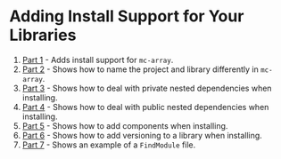 # Adding Install Support for Your Libraries

1. [Part 1](/ch7/part-1/README.md) - Adds install support for `mc-array`.
2. [Part 2](/ch7/part-2/README.md) - Shows how to name the project and library differently in `mc-array`.
3. [Part 3](/ch7/part-3/README.md) - Shows how to deal with private nested dependencies when installing.
4. [Part 4](/ch7/part-4/README.md) - Shows how to deal with public nested dependencies when installing.
5. [Part 5](/ch7/part-5/README.md) - Shows how to add components when installing.
6. [Part 6](/ch7/part-6/README.md) - Shows how to add versioning to a library when installing.
7. [Part 7](/ch7/part-7/README.md) - Shows an example of a `FindModule` file.
